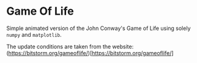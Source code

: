 # Game Of Life

Simple animated version of the John Conway's Game of Life using solely `numpy` and `matplotlib`. 

The update conditions are taken from the website: (https://bitstorm.org/gameoflife/)[https://bitstorm.org/gameoflife/]
